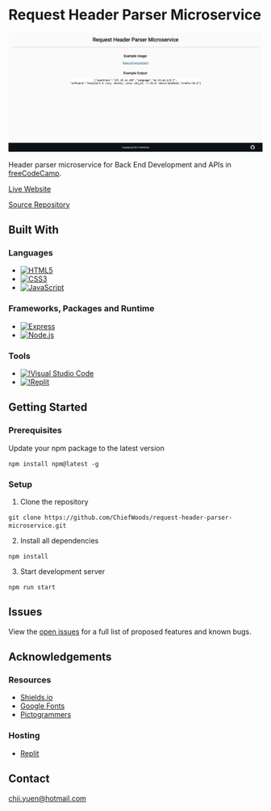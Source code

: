 # Request Header Parser Microservice

![Screenshot](screenshot.png)

Header parser microservice for Back End Development and APIs in [freeCodeCamp](https://www.freecodecamp.org/learn/).

[Live Website](https://request-header-parser-microservice-chiefwoods.replit.app/)

[Source Repository](https://github.com/ChiefWoods/request-header-parser-microservice)

## Built With

### Languages

- [![HTML5](https://img.shields.io/badge/HTML5-white?style=for-the-badge&logo=html5&logoColor=e65127)](https://html5.org/)
- [![CSS3](https://img.shields.io/badge/CSS3-white?style=for-the-badge&logo=css3&logoColor=306AF1)](https://www.w3.org/Style/CSS/Overview.en.html)
- [![JavaScript](https://img.shields.io/badge/Javascript-383936?style=for-the-badge&logo=javascript)](https://js.org/index.html)

### Frameworks, Packages and Runtime

- [![Express](https://img.shields.io/badge/Express-black?style=for-the-badge&logo=express)](https://expressjs.com/)
- [![Node.js](https://img.shields.io/badge/Node.js-233056?style=for-the-badge&logo=nodedotjs)](https://nodejs.org/en)

### Tools

- [![!Visual Studio Code](https://img.shields.io/badge/Visual%20Studio%20Code-2c2c32?style=for-the-badge&logo=visual-studio-code&logoColor=007ACC)](https://code.visualstudio.com/)
- [![!Replit](https://img.shields.io/badge/Replit-0f1626?style=for-the-badge&logo=replit)](https://replit.com/)

## Getting Started

### Prerequisites

Update your npm package to the latest version

```
npm install npm@latest -g
```

### Setup

1. Clone the repository

```
git clone https://github.com/ChiefWoods/request-header-parser-microservice.git
```

2. Install all dependencies

```
npm install
```

3. Start development server

```
npm run start
```

## Issues

View the [open issues](https://github.com/ChiefWoods/request-header-parser-microservice/issues) for a full list of proposed features and known bugs.

## Acknowledgements

### Resources

- [Shields.io](https://shields.io/)
- [Google Fonts](https://fonts.google.com/)
- [Pictogrammers](https://pictogrammers.com/)

### Hosting

- [Replit](https://replit.com/)

## Contact

[chii.yuen@hotmail.com](mailto:chii.yuen@hotmail.com)